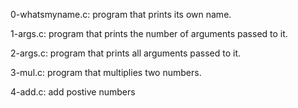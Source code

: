 0-whatsmyname.c: program that prints its own name.

1-args.c: program that prints the number of arguments passed to it.

2-args.c: program that prints all arguments passed to it.

3-mul.c: program that multiplies two numbers.

4-add.c: add postive numbers
